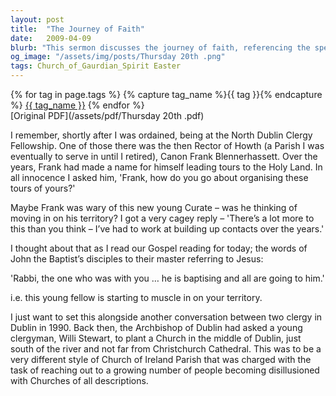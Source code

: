```yaml
---
layout: post
title:  "The Journey of Faith"
date:   2009-04-09
blurb: "This sermon discusses the journey of faith, referencing the speaker's personal experiences with fellow clergy and the challenges of organizing religious tours. It also touches on the theme of competition within the clergy, using the example of John the Baptist and Jesus. The sermon ends with a story about a unique church plant in Dublin, tasked with reaching out to those disillusioned with traditional churches."
og_image: "/assets/img/posts/Thursday 20th .png"
tags: Church_of_Gaurdian_Spirit Easter
---    
```

<div class="tag-pills">
  {% for tag in page.tags %}
    {% capture tag_name %}{{ tag }}{% endcapture %}
    <a href="{{ site.baseurl }}/tag/{{ tag_name }}" class="tag-pill">{{ tag_name }}</a>
  {% endfor %}
</div>
[Original PDF](/assets/pdf/Thursday 20th .pdf)

I remember, shortly after I was ordained, being at the North Dublin Clergy Fellowship. One of those there was the then Rector of Howth (a Parish I was eventually to serve in until I retired), Canon Frank Blennerhassett. Over the years, Frank had made a name for himself leading tours to the Holy Land. In all innocence I asked him, 'Frank, how do you go about organising these tours of yours?'

Maybe Frank was wary of this new young Curate – was he thinking of moving in on his territory? I got a very cagey reply – 'There’s a lot more to this than you think – I’ve had to work at building up contacts over the years.'

I thought about that as I read our Gospel reading for today; the words of John the Baptist’s disciples to their master referring to Jesus:

'Rabbi, the one who was with you … he is baptising and all are going to him.'

i.e. this young fellow is starting to muscle in on your territory.

I just want to set this alongside another conversation between two clergy in Dublin in 1990. Back then, the Archbishop of Dublin had asked a young clergyman, Willi Stewart, to plant a Church in the middle of Dublin, just south of the river and not far from Christchurch Cathedral. This was to be a very different style of Church of Ireland Parish that was charged with the task of reaching out to a growing number of people becoming disillusioned with Churches of all descriptions.
